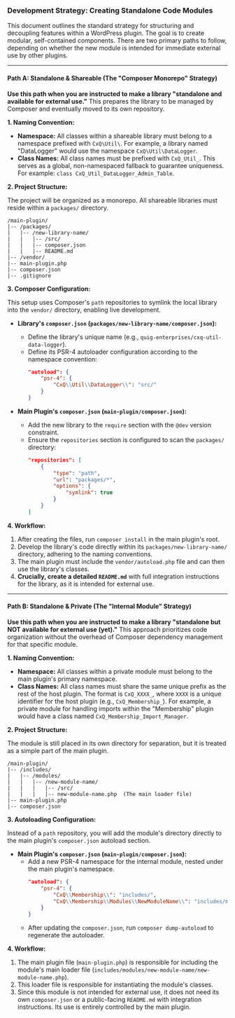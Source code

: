 ### **Development Strategy: Creating Standalone Code Modules**

This document outlines the standard strategy for structuring and decoupling features within a WordPress plugin. The goal is to create modular, self-contained components. There are two primary paths to follow, depending on whether the new module is intended for immediate external use by other plugins.

---

#### **Path A: Standalone & Shareable (The "Composer Monorepo" Strategy)**

**Use this path when you are instructed to make a library "standalone and available for external use."** This prepares the library to be managed by Composer and eventually moved to its own repository.

**1. Naming Convention:**

*   **Namespace:** All classes within a shareable library must belong to a namespace prefixed with `CxQ\Util\`. For example, a library named "DataLogger" would use the namespace `CxQ\Util\DataLogger`.
*   **Class Names:** All class names must be prefixed with `CxQ_Util_`. This serves as a global, non-namespaced fallback to guarantee uniqueness. For example: `class CxQ_Util_DataLogger_Admin_Table`.

**2. Project Structure:**

The project will be organized as a monorepo. All shareable libraries must reside within a `packages/` directory.

```
/main-plugin/
|-- /packages/
|   |-- /new-library-name/
|   |   |-- /src/
|   |   |-- composer.json
|   |   |-- README.md
|-- /vendor/
|-- main-plugin.php
|-- composer.json
|-- .gitignore
```

**3. Composer Configuration:**

This setup uses Composer's `path` repositories to symlink the local library into the `vendor/` directory, enabling live development.

*   **Library's `composer.json` (`packages/new-library-name/composer.json`):**
    *   Define the library's unique name (e.g., `quig-enterprises/cxq-util-data-logger`).
    *   Define its PSR-4 autoloader configuration according to the namespace convention:
        ```json
        "autoload": {
            "psr-4": {
                "CxQ\\Util\\DataLogger\\": "src/"
            }
        }
        ```

*   **Main Plugin's `composer.json` (`main-plugin/composer.json`):**
    *   Add the new library to the `require` section with the `@dev` version constraint.
    *   Ensure the `repositories` section is configured to scan the `packages/` directory:
        ```json
        "repositories": [
            {
                "type": "path",
                "url": "packages/*",
                "options": {
                    "symlink": true
                }
            }
        ]
        ```

**4. Workflow:**

1.  After creating the files, run `composer install` in the main plugin's root.
2.  Develop the library's code directly within its `packages/new-library-name/` directory, adhering to the naming conventions.
3.  The main plugin must include the `vendor/autoload.php` file and can then use the library's classes.
4.  **Crucially, create a detailed `README.md`** with full integration instructions for the library, as it is intended for external use.

---

#### **Path B: Standalone & Private (The "Internal Module" Strategy)**

**Use this path when you are instructed to make a library "standalone but NOT available for external use (yet)."** This approach prioritizes code organization without the overhead of Composer dependency management for that specific module.

**1. Naming Convention:**

*   **Namespace:** All classes within a private module must belong to the main plugin's primary namespace.
*   **Class Names:** All class names must share the same unique prefix as the rest of the host plugin. The format is `CxQ_XXXX_`, where `XXXX` is a unique identifier for the host plugin (e.g., `CxQ_Membership_`). For example, a private module for handling imports within the "Membership" plugin would have a class named `CxQ_Membership_Import_Manager`.

**2. Project Structure:**

The module is still placed in its own directory for separation, but it is treated as a simple part of the main plugin.

```
/main-plugin/
|-- /includes/
|   |-- /modules/
|   |   |-- /new-module-name/
|   |   |   |-- /src/
|   |   |   |-- new-module-name.php  (The main loader file)
|-- main-plugin.php
|-- composer.json
```

**3. Autoloading Configuration:**

Instead of a `path` repository, you will add the module's directory directly to the main plugin's `composer.json` autoload section.

*   **Main Plugin's `composer.json` (`main-plugin/composer.json`):**
    *   Add a new PSR-4 namespace for the internal module, nested under the main plugin's namespace.
        ```json
        "autoload": {
            "psr-4": {
                "CxQ\\Membership\\": "includes/",
                "CxQ\\Membership\\Modules\\NewModuleName\\": "includes/modules/new-module-name/src/"
            }
        }
        ```
    *   After updating the `composer.json`, run `composer dump-autoload` to regenerate the autoloader.

**4. Workflow:**

1.  The main plugin file (`main-plugin.php`) is responsible for including the module's main loader file (`includes/modules/new-module-name/new-module-name.php`).
2.  This loader file is responsible for instantiating the module's classes.
3.  Since this module is not intended for external use, it does not need its own `composer.json` or a public-facing `README.md` with integration instructions. Its use is entirely controlled by the main plugin.
